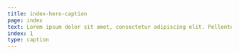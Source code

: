 ```yaml
---
title: index-hero-caption
page: index
text: Lorem ipsum dolor sit amet, consectetur adipiscing elit. Pellentesque volutpat faucibus varius. Integer tristique posuere est, vel egestas dui mollis sed. Phasellus euismod sed neque sed iaculis.
index: 1
type: caption
---
```

